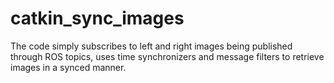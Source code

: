 # catkin_sync_images
The code simply subscribes to left and right images being published through ROS topics, uses time synchronizers 
and message filters to retrieve images in a synced manner. 
